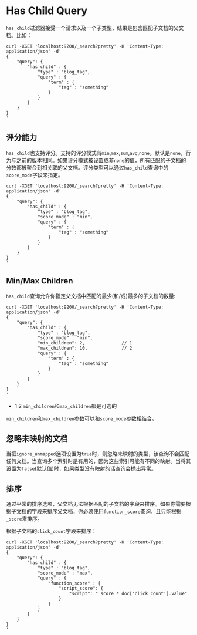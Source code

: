 # Has Child Query

`has_child`过滤器接受一个请求以及一个子类型，结果是包含匹配子文档的父文档。比如：

```
curl -XGET 'localhost:9200/_search?pretty' -H 'Content-Type: application/json' -d'
{
    "query": {
        "has_child" : {
            "type" : "blog_tag",
            "query" : {
                "term" : {
                    "tag" : "something"
                }
            }
        }
    }
}
'
```

## 评分能力

`has_child`也支持评分。支持的评分模式有`min`,`max`,`sum`,`avg`,`none`。默认是`none`，行为与之前的版本相同。如果评分模式被设置成非`none`的值，所有匹配的子文档的分数都被聚合到相关联的父文档。评分类型可以通过`has_child`查询中的`score_mode`字段来指定。

```
curl -XGET 'localhost:9200/_search?pretty' -H 'Content-Type: application/json' -d'
{
    "query": {
        "has_child" : {
            "type" : "blog_tag",
            "score_mode" : "min",
            "query" : {
                "term" : {
                    "tag" : "something"
                }
            }
        }
    }
}
'
```

## Min/Max Children

`has_child`查询允许你指定父文档中匹配的最少(和/或)最多的子文档的数量:

```
curl -XGET 'localhost:9200/_search?pretty' -H 'Content-Type: application/json' -d'
{
    "query": {
        "has_child" : {
            "type" : "blog_tag",
            "score_mode" : "min",
            "min_children": 2, 				// 1
            "max_children": 10, 			// 2
            "query" : {
                "term" : {
                    "tag" : "something"
                }
            }
        }
    }
}
'
```

- 1 2 `min_children`和`max_children`都是可选的

`min_children`和`max_children`参数可以和`score_mode`参数相结合。

## 忽略未映射的文档

当把`ignore_unmapped`选项设置为`true`时，则忽略未映射的类型，该查询不会匹配任何文档。当查询多个索引时是有用的，因为这些索引可能有不同的映射。当将其设置为`false`(默认值)时，如果类型没有映射的话查询会抛出异常。

## 排序

通过平常的排序选项，父文档无法根据匹配的子文档的字段来排序。如果你需要根据子文档的字段来排序父文档，你必须使用`function_score`查询，且只能根据`_score`来排序。

根据子文档的`click_count`字段来排序：

```
curl -XGET 'localhost:9200/_search?pretty' -H 'Content-Type: application/json' -d'
{
    "query": {
        "has_child" : {
            "type" : "blog_tag",
            "score_mode" : "max",
            "query" : {
                "function_score" : {
                    "script_score": {
                        "script": "_score * doc['click_count'].value"
                    }
                }
            }
        }
    }
}
'
```
